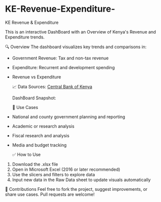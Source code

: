 # KE-Revenue-Expenditure-
KE Revenue &amp; Expenditure 

This is an interactive DashBoard with an Overview of Kenya's Revenue and Expenditure trends. 

🔍 Overview
The dashboard visualizes key trends and comparisons in:
- Government Revenue: Tax and non-tax revenue 
- Expenditure: Recurrent and development spending
- Revenue vs Expenditure

  📈 Data Sources:
  [Central Bank of Kenya](https://www.centralbank.go.ke/statistics/government-finance-statistics/)
    
  DashBoard Snapshot:
<a href="Kenya Revenue and Expenditure Snapshot.png"></a>

  🧠 Use Cases
- National and county government planning and reporting
- Academic or research analysis
- Fiscal research and analysis
- Media and budget tracking

  ✅ How to Use
1. Download the .xlsx file
2. Open in Microsoft Excel (2016 or later recommended)
3. Use the slicers and filters to explore data
4. Input new data in the Raw Data sheet to update visuals automatically

🙌 Contributions
Feel free to fork the project, suggest improvements, or share use cases. Pull requests are welcome!


